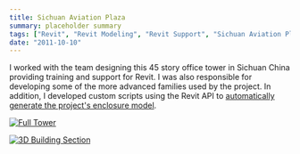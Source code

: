 ```yaml
---
title: Sichuan Aviation Plaza
summary: placeholder summary
tags: ["Revit", "Revit Modeling", "Revit Support", "Sichuan Aviation Plaza"]
date: "2011-10-10"
---
```


I worked with the team designing this 45 story office tower in Sichuan China providing training and support for Revit. I was also responsible for developing some of the more advanced families used by the project. In addition, I developed custom scripts using the Revit API to [automatically generate the project's enclosure model](http://www.ericanastas.com/sap-enclosure/).

[![](http://www.ericanastas.com/wp-content/uploads/2012/02/Full-Tower.jpg "Full Tower")](Full-Tower.jpg)

[![](http://www.ericanastas.com/wp-content/uploads/2012/02/Building-Section-3d.jpg "3D Building Section")](Building-Section-3d.jpg)
